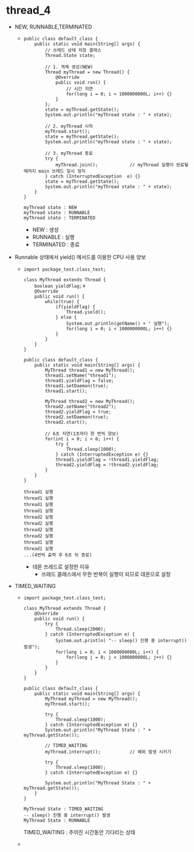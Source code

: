 # thread_4

- NEW, RUNNABLE,TERMINATED

  - ```
    public class default_class {
        public static void main(String[] args) {
            // 쓰레드 상태 저장 클래스
            Thread.State state;
    
            // 1. 객체 생성(NEW)
            Thread myThread = new Thread() {
                @Override
                public void run() {
                    // 시간 지연
                    for(long i = 0; i < 1000000000L; i++) {}
                }
            };
            state = myThread.getState();
            System.out.println("myThread state : " + state);
    
            // 2. myThread 시작
            myThread.start();
            state = myThread.getState();
            System.out.println("myThread state : " + state);
    
            // 3. myThread 종료
            try {
                myThread.join();			// myThread 실행이 완료될 때까지 main 쓰레드 일시 정지
            } catch (InterruptedException  e) {}
            state = myThread.getState();
            System.out.println("myThread state : " + state);
        }
    }
    ```

    ```
    myThread state : NEW
    myThread state : RUNNABLE
    myThread state : TERMINATED
    ```

    - NEW : 생성
    - RUNNABLE : 실행
    - TERMINATED : 종료

- Runnable 상태에서 yield() 메서드를 이용한 CPU 사용 양보

  - ```
    import package_test.class_test;
    
    class MyThread extends Thread {
        boolean yieldFlag;ㅎ
        @Override
        public void run() {
            while(true) {
                if(yieldFlag) {
                    Thread.yield();
                } else {
                    System.out.println(getName() + " 실행");
                    for(long i = 0; i < 1000000000L; i++) {}
                }
            }
        }
    }
    
    public class default_class {
        public static void main(String[] args) {
            MyThread thread1 = new MyThread();
            thread1.setName("thread1");
            thread1.yieldFlag = false;
            thread1.setDaemon(true);
            thread1.start();
    
            MyThread thread2 = new MyThread();
            thread2.setName("thread2");
            thread2.yieldFlag = true;
            thread2.setDaemon(true);
            thread2.start();
    
            // 6초 지연(1초마다 한 번씩 양보)
            for(int i = 0; i < 6; i++) {
                try {
                    Thread.sleep(1000);
                } catch (InterruptedException e) {}
                thread1.yieldFlag = !thread1.yieldFlag;
                thread2.yieldFlag = !thread2.yieldFlag;
            }
        }
    }
    ```

    ```
    thread1 실행
    thread1 실행
    thread1 실행
    thread1 실행
    thread2 실행
    thread2 실행
    thread2 실행
    thread2 실행
    thread1 실행
    thread1 실행
    ...(4번씩 출력 후 6초 뒤 종료)
    ```

    - 데몬 쓰레드로 설정한 이유
      - 쓰레드 클래스에서 무한 반복이 실행이 되므로 데몬으로 설정

- TIMED_WAITING

  - ```
    import package_test.class_test;
    
    class MyThread extends Thread {
        @Override
        public void run() {
            try {
                Thread.sleep(2000);
            } catch (InterruptedException e) {
                System.out.println( "-- sleep() 진행 중 interrupt() 발생");
                for(long i = 0; i < 1000000000L; i++) {
                    for(long j = 0; j < 1000000000L; j++) {}
                }
            }
        }
    }
    
    public class default_class {
        public static void main(String[] args) {
            MyThread myThread = new MyThread();
            myThread.start();
    
            try {
                Thread.sleep(1000);
            } catch (InterruptedException e) {}
            System.out.println("MyThread State : " + myThread.getState());
            
            // TIMED_WAITING
            myThread.interrupt();			// 예외 발생 시키기
            
            try {
                Thread.sleep(1000);
            } catch (InterruptedException e) {}
            
            System.out.println("MyThread State : " + myThread.getState());
        }
    }
    ```

    ```
    MyThread State : TIMED_WAITING
    -- sleep() 진행 중 interrupt() 발생
    MyThread State : RUNNABLE
    ```

    TIMED_WAITING : 주어진 시간동안 기다리는 상태

  - 
